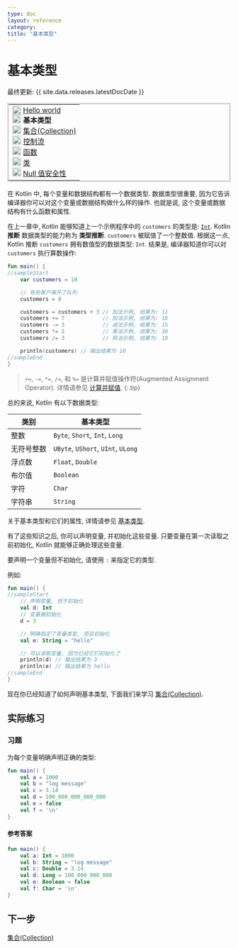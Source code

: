 ```yaml
---
type: doc
layout: reference
category:
title: "基本类型"
---
```


# 基本类型

最终更新: {{ site.data.releases.latestDocDate }}

<table style="border-style: solid; border-color: #D1D1D2">
    <tr>
        <td>
        <div style="display: block">
            <div style="vertical-align: middle; display: inline-flex">
                <img src="/assets/docs/images/icons/icon-1-done.svg" alt="第 1 步" width="20"/> &nbsp;
                <a href="kotlin-tour-hello-world.html">Hello world</a>
            </div>
            <br/>
            <div style="vertical-align: middle; display: inline-flex">
                <img src="/assets/docs/images/icons/icon-2.svg" alt="第 2 步" width="20"/> &nbsp;
                <strong>基本类型</strong>
            </div>
            <br/>
            <div style="vertical-align: middle; display: inline-flex">
                <img src="/assets/docs/images/icons/icon-3-todo.svg" alt="第 3 步" width="20"/> &nbsp;
                <a href="kotlin-tour-collections.html">集合(Collection)</a>
            </div>
            <br/>
            <div style="vertical-align: middle; display: inline-flex">
                <img src="/assets/docs/images/icons/icon-4-todo.svg" alt="第 4 步" width="20"/> &nbsp;
                <a href="kotlin-tour-control-flow.html">控制流</a>
            </div>
            <br/>
            <div style="vertical-align: middle; display: inline-flex">
                <img src="/assets/docs/images/icons/icon-5-todo.svg" alt="第 5 步" width="20"/> &nbsp;
                <a href="kotlin-tour-functions.html">函数</a>
            </div>
            <br/>
            <div style="vertical-align: middle; display: inline-flex">
                <img src="/assets/docs/images/icons/icon-6-todo.svg" alt="第 6 步" width="20"/> &nbsp;
                <a href="kotlin-tour-classes.html">类</a>
            </div>
            <br/>
            <div style="vertical-align: middle; display: inline-flex">
                <img src="/assets/docs/images/icons/icon-7-todo.svg" alt="第 7 步" width="20"/> &nbsp;
                <a href="kotlin-tour-null-safety.html">Null 值安全性</a>
            </div>
        </div>
        </td>
    </tr>
</table>

在 Kotlin 中, 每个变量和数据结构都有一个数据类型.
数据类型很重要, 因为它告诉编译器你可以对这个变量或数据结构做什么样的操作.
也就是说, 这个变量或数据结构有什么函数和属性.

在上一章中, Kotlin 能够知道上一个示例程序中的 `customers` 的类型是: [`Int`](https://kotlinlang.org/api/latest/jvm/stdlib/kotlin/-int/).
Kotlin **推断** 数据类型的能力称为 **类型推断**.
`customers` 被赋值了一个整数值. 根据这一点, Kotlin 推断 `customers` 拥有数值型的数据类型: `Int`.
结果是, 编译器知道你可以对 `customers` 执行算数操作:

<div class="sample" markdown="1" theme="idea" kotlin-min-compiler-version="1.3" id="kotlin-tour-basic-types-arithmetic">

```kotlin
fun main() {
//sampleStart
    var customers = 10

    // 有些客户离开了队列
    customers = 8

    customers = customers + 3 // 加法示例, 结果为: 11
    customers += 7            // 加法示例, 结果为: 18
    customers -= 3            // 减法示例, 结果为: 15
    customers *= 2            // 乘法示例, 结果为: 30
    customers /= 3            // 除法示例, 结果为: 10

    println(customers) // 输出结果为 10
//sampleEnd
}
```

</div>

> `+=`, `-=`, `*=`, `/=`, 和 `%=` 是计算并赋值操作符(Augmented Assignment Operator).
> 详情请参见 [计算并赋值](../operator-overloading.html#augmented-assignments).
{:.tip}

总的来说, Kotlin 有以下数据类型:

| **类别** | **基本类型**                           |
|--------|------------------------------------|
| 整数     | `Byte`, `Short`, `Int`, `Long`     |
| 无符号整数  | `UByte`, `UShort`, `UInt`, `ULong` |
| 浮点数    | `Float`, `Double`                  |
| 布尔值    | `Boolean`                          |
| 字符     | `Char`                             |
| 字符串    | `String`                           |

关于基本类型和它们的属性, 详情请参见 [基本类型](../basic-types.html).

有了这些知识之后, 你可以声明变量, 并初始化这些变量.
只要变量在第一次读取之前初始化, Kotlin 就能够正确处理这些变量.

要声明一个变量但不初始化, 请使用 `:` 来指定它的类型.

例如:

<div class="sample" markdown="1" theme="idea" kotlin-min-compiler-version="1.3" id="kotlin-tour-basic-types-initialization">

```kotlin
fun main() {
//sampleStart
    // 声明变量, 但不初始化
    val d: Int
    // 变量被初始化
    d = 3

    // 明确指定了变量类型, 而且初始化
    val e: String = "hello"

    // 可以读取变量, 因为已经它们初始化了
    println(d) // 输出结果为 3
    println(e) // 输出结果为 hello
//sampleEnd
}
```

</div>

现在你已经知道了如何声明基本类型, 下面我们来学习 [集合(Collection)](kotlin-tour-collections.html).

## 实际练习

### 习题

为每个变量明确声明正确的类型:

<div class="sample" markdown="1" theme="idea" kotlin-min-compiler-version="1.3" id="kotlin-tour-basic-types-exercise">

```kotlin
fun main() {
    val a = 1000
    val b = "log message"
    val c = 3.14
    val d = 100_000_000_000_000
    val e = false
    val f = '\n'
}
```

</div>

#### 参考答案

<div class="sample" markdown="1" theme="idea" kotlin-min-compiler-version="1.3" data-highlight-only id="kotlin-tour-basic-types-solution">

```kotlin
fun main() {
    val a: Int = 1000
    val b: String = "log message"
    val c: Double = 3.14
    val d: Long = 100_000_000_000
    val e: Boolean = false
    val f: Char = '\n'
}
```

</div>

## 下一步

[集合(Collection)](kotlin-tour-collections.html)

